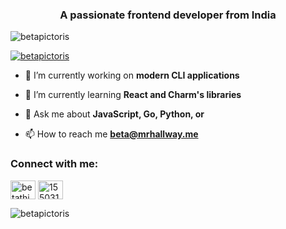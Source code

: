 <h3 align="center">A passionate frontend developer from India</h3>

<p align="left"> <img src="https://komarev.com/ghpvc/?username=betapictoris&label=Profile%20views&color=0e75b6&style=flat" alt="betapictoris" /> </p>

<p align="left"> <a href="https://github.com/ryo-ma/github-profile-trophy"><img src="https://github-profile-trophy.vercel.app/?username=betapictoris" alt="betapictoris" /></a> </p>

- 🔭 I’m currently working on **modern CLI applications**

- 🌱 I’m currently learning **React and Charm's libraries**

- 💬 Ask me about **JavaScript, Go, Python, or**

- 📫 How to reach me **beta@mrhallway.me**

<h3 align="left">Connect with me:</h3>
<p align="left">
<a href="https://twitter.com/betathing" target="blank"><img align="center" src="https://raw.githubusercontent.com/rahuldkjain/github-profile-readme-generator/master/src/images/icons/Social/twitter.svg" alt="betathing" height="30" width="40" /></a>
<a href="https://stackoverflow.com/users/15503133" target="blank"><img align="center" src="https://raw.githubusercontent.com/rahuldkjain/github-profile-readme-generator/master/src/images/icons/Social/stack-overflow.svg" alt="15503133" height="30" width="40" /></a>
</p>

<p><img align="center" src="https://github-readme-streak-stats.herokuapp.com/?user=betapictoris&" alt="betapictoris" /></p>
